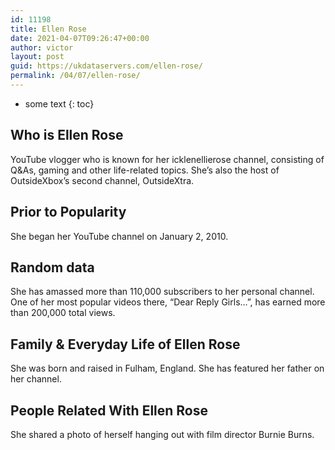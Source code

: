 ```yaml
---
id: 11198
title: Ellen Rose
date: 2021-04-07T09:26:47+00:00
author: victor
layout: post
guid: https://ukdataservers.com/ellen-rose/
permalink: /04/07/ellen-rose/
---
```


* some text
{: toc}


## Who is Ellen Rose



YouTube vlogger who is known for her icklenellierose channel, consisting of Q&As, gaming and other life-related topics. She&#8217;s also the host of OutsideXbox&#8217;s second channel, OutsideXtra. 

                
                
                
## Prior to Popularity



She began her YouTube channel on January 2, 2010. 

                
                
                
## Random data



She has amassed more than 110,000 subscribers to her personal channel. One of her most popular videos there, &#8220;Dear Reply Girls&#8230;&#8221;, has earned more than 200,000 total views. 

                
                
                
## Family & Everyday Life of Ellen Rose



She was born and raised in Fulham, England. She has featured her father on her channel.

                
                
                
## People Related With Ellen Rose



She shared a photo of herself hanging out with film director Burnie Burns.

                
              
            
          
          
          